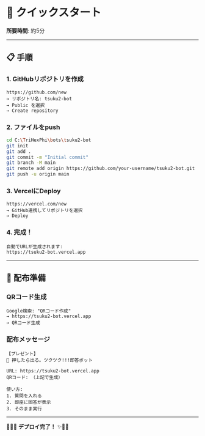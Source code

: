 # 🚀 クイックスタート

**所要時間**: 約5分

---

## 📋 手順

### 1. GitHubリポジトリを作成

```
https://github.com/new
→ リポジトリ名: tsuku2-bot
→ Public を選択
→ Create repository
```

### 2. ファイルをpush

```bash
cd C:\TriHexPhi\bots\tsuku2-bot
git init
git add .
git commit -m "Initial commit"
git branch -M main
git remote add origin https://github.com/your-username/tsuku2-bot.git
git push -u origin main
```

### 3. VercelにDeploy

```
https://vercel.com/new
→ GitHub連携してリポジトリを選択
→ Deploy
```

### 4. 完成！

```
自動でURLが生成されます:
https://tsuku2-bot.vercel.app
```

---

## 🎁 配布準備

### QRコード生成

```
Google検索: "QRコード作成"
→ https://tsuku2-bot.vercel.app
→ QRコード生成
```

### 配布メッセージ

```
【プレゼント】
📘 押したら出る。ツクツク!!!即答ボット

URL: https://tsuku2-bot.vercel.app
QRコード: （上記で生成）

使い方:
1. 質問を入れる
2. 即座に回答が表示
3. そのまま実行
```

---

🔱💎✨ **デプロイ完了！** ✨💎🔱

